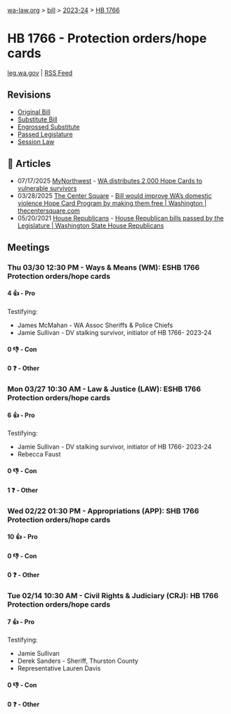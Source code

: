 [wa-law.org](/) > [bill](/bill/) > [2023-24](/bill/2023-24/) > [HB 1766](/bill/2023-24/hb/1766/)

# HB 1766 - Protection orders/hope cards
[leg.wa.gov](https://app.leg.wa.gov/billsummary?BillNumber=1766&Year=2023&Initiative=false) | [RSS Feed](./rss.xml)

## Revisions
* [Original Bill](1/)
* [Substitute Bill](S/)
* [Engrossed Substitute](S.E/)
* [Passed Legislature](S.PL/)
* [Session Law](S.SL/)

## 📰 Articles
* 07/17/2025 [MyNorthwest](/org/mynorthwest/) - [WA distributes 2,000 Hope Cards to vulnerable survivors](https://mynorthwest.com/local/washington-hope-card-program/4111025#:~:text=HB%201766)
* 03/28/2025 [The Center Square](/org/the_center_square/) - [Bill would improve WA’s domestic violence Hope Card Program by making them free | Washington | thecentersquare.com](https://www.thecentersquare.com/washington/article_d2f8f33d-a22d-49e9-ae5a-84427cf96f2f.html#:~:text=House%20Bill%201766)
* 05/20/2021 [House Republicans](/org/house_republicans/) - [House Republican bills passed by the Legislature | Washington State House Republicans](https://houserepublicans.wa.gov/republican-bills/#:~:text=1766)

## Meetings
### Thu 03/30 12:30 PM - Ways & Means (WM): ESHB 1766 Protection orders/hope cards
#### 4 👍 - Pro
Testifying:
* James McMahan - WA Assoc Sheriffs & Police Chiefs
* Jamie Sullivan - DV stalking survivor, initiator of HB 1766- 2023-24

#### 0 👎 - Con

#### 0 ❓ - Other

### Mon 03/27 10:30 AM - Law & Justice (LAW): ESHB 1766 Protection orders/hope cards
#### 6 👍 - Pro
Testifying:
* Jamie Sullivan - DV stalking survivor, initiator of HB 1766- 2023-24
* Rebecca Faust

#### 0 👎 - Con

#### 1 ❓ - Other

### Wed 02/22 01:30 PM - Appropriations (APP): SHB 1766 Protection orders/hope cards
#### 10 👍 - Pro

#### 0 👎 - Con

#### 0 ❓ - Other

### Tue 02/14 10:30 AM - Civil Rights & Judiciary (CRJ): HB 1766 Protection orders/hope cards
#### 7 👍 - Pro
Testifying:
* Jamie Sullivan
* Derek Sanders - Sheriff, Thurston County
* Representative Lauren Davis

#### 0 👎 - Con

#### 0 ❓ - Other
